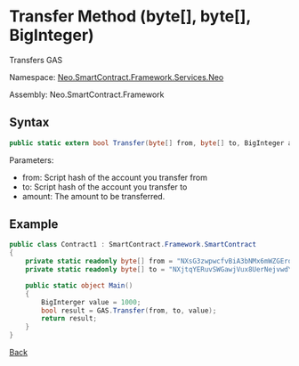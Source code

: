 # Transfer Method (byte[], byte[], BigInteger)

Transfers GAS

Namespace: [Neo.SmartContract.Framework.Services.Neo](../../neo.md)

Assembly: Neo.SmartContract.Framework

## Syntax

```c#
public static extern bool Transfer(byte[] from, byte[] to, BigInteger amount);
```

Parameters:

- from: Script hash of the account you transfer from
- to: Script hash of the account you transfer to
- amount: The amount to be transferred.

## Example

```c#
public class Contract1 : SmartContract.Framework.SmartContract
{
    private static readonly byte[] from = "NXsG3zwpwcfvBiA3bNMx6mWZGEro9ZqTqM".ToScriptHash();
    private static readonly byte[] to = "NXjtqYERuvSWGawjVux8UerNejvwdYg7eE".ToScriptHash();

    public static object Main()
    {
        BigInterger value = 1000;
        bool result = GAS.Transfer(from, to, value);
        return result;
    }
}
```

[Back](../Gas.md)